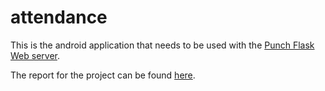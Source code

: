# attendance

This is the android application that needs to be used with the [Punch Flask Web server](https://github.com/SubZer0811/attendance-server).

The report for the project can be found [here](https://drive.google.com/file/d/1ruY6rP9vcHecaKuDeclsbUrzek2NLHz4/view?usp=share_link).

